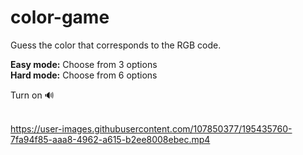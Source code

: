 # color-game

Guess the color that corresponds to the RGB code.

**Easy mode:** Choose from 3 options <br>
**Hard mode:** Choose from 6 options

Turn on 🔊 <br><br>

https://user-images.githubusercontent.com/107850377/195435760-7fa94f85-aaa8-4962-a615-b2ee8008ebec.mp4

